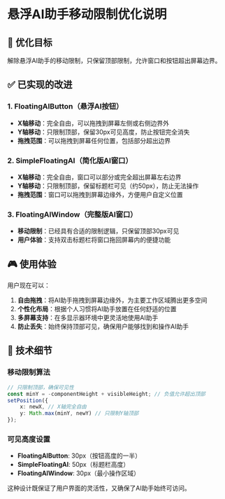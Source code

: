 # 悬浮AI助手移动限制优化说明

## 🎯 优化目标
解除悬浮AI助手的移动限制，只保留顶部限制，允许窗口和按钮超出屏幕边界。

## ✅ 已实现的改进

### 1. FloatingAIButton（悬浮AI按钮）
- **X轴移动**：完全自由，可以拖拽到屏幕左侧或右侧边界外
- **Y轴移动**：只限制顶部，保留30px可见高度，防止按钮完全消失
- **拖拽范围**：可以拖拽到屏幕任何位置，包括部分超出边界

### 2. SimpleFloatingAI（简化版AI窗口）
- **X轴移动**：完全自由，窗口可以部分或完全超出屏幕左右边界
- **Y轴移动**：只限制顶部，保留标题栏可见（约50px），防止无法操作
- **拖拽范围**：窗口可以拖拽到屏幕边缘外，方便用户自定义位置

### 3. FloatingAIWindow（完整版AI窗口）
- **移动限制**：已经具有合适的限制逻辑，只保留顶部30px可见
- **用户体验**：支持双击标题栏将窗口拖回屏幕内的便捷功能

## 🎮 使用体验

用户现在可以：
1. **自由拖拽**：将AI助手拖拽到屏幕边缘外，为主要工作区域腾出更多空间
2. **个性化布局**：根据个人习惯将AI助手放置在任何舒适的位置
3. **多屏幕支持**：在多显示器环境中更灵活地使用AI助手
4. **防止丢失**：始终保持顶部可见，确保用户能够找到和操作AI助手

## 🔧 技术细节

### 移动限制算法
```typescript
// 只限制顶部，确保可见性
const minY = -componentHeight + visibleHeight; // 负值允许超出顶部
setPosition({
    x: newX, // X轴完全自由
    y: Math.max(minY, newY) // 只限制Y轴顶部
});
```

### 可见高度设置
- **FloatingAIButton**: 30px（按钮高度的一半）
- **SimpleFloatingAI**: 50px（标题栏高度）
- **FloatingAIWindow**: 30px（最小操作区域）

这种设计既保证了用户界面的灵活性，又确保了AI助手始终可访问。
